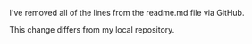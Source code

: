 I've removed all of the lines from the readme.md file via GitHub.

This change differs from my local repository.
